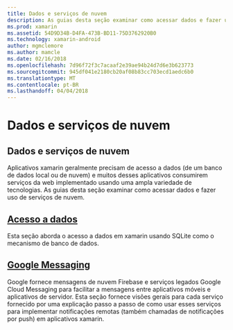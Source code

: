```yaml
---
title: Dados e serviços de nuvem
description: As guias desta seção examinar como acessar dados e fazer uso de serviços de nuvem.
ms.prod: xamarin
ms.assetid: 54D9D34B-D4FA-473B-BD11-75D3762920B0
ms.technology: xamarin-android
author: mgmclemore
ms.author: mamcle
ms.date: 02/16/2018
ms.openlocfilehash: 7d96f72f3c7acaaf2e39ae94b24d7d6e3b623773
ms.sourcegitcommit: 945df041e2180cb20af08b83cc703ecd1aedc6b0
ms.translationtype: MT
ms.contentlocale: pt-BR
ms.lasthandoff: 04/04/2018
---
```

# <a name="data-and-cloud-services"></a>Dados e serviços de nuvem

## <a name="data-and-cloud-services"></a>Dados e serviços de nuvem

Aplicativos xamarin geralmente precisam de acesso a dados (de um banco de dados local ou de nuvem) e muitos desses aplicativos consumirem serviços da web implementado usando uma ampla variedade de tecnologias. As guias desta seção examinar como acessar dados e fazer uso de serviços de nuvem.

## <a name="data-accessandroiddata-clouddata-accessindexmd"></a>[Acesso a dados](~/android/data-cloud/data-access/index.md)

Esta seção aborda o acesso a dados em xamarin usando SQLite como o mecanismo de banco de dados.
 
## <a name="google-messagingandroiddata-cloudgoogle-messagingindexmd"></a>[Google Messaging](~/android/data-cloud/google-messaging/index.md)

Google fornece mensagens de nuvem Firebase e serviços legados Google Cloud Messaging para facilitar a mensagens entre aplicativos móveis e aplicativos de servidor. Esta seção fornece visões gerais para cada serviço fornecido por uma explicação passo a passo de como usar esses serviços para implementar notificações remotas (também chamadas de notificações por push) em aplicativos xamarin.


